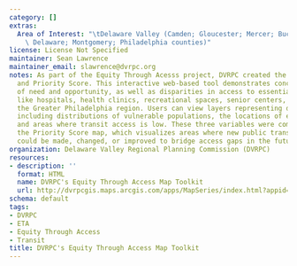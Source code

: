 ```yaml
---
category: []
extras:
  Area of Interest: "\tDelaware Valley (Camden; Gloucester; Mercer; Bucks; Chester;\
    \ Delaware; Montgomery; Philadelphia counties)"
license: License Not Specified
maintainer: Sean Lawrence
maintainer_email: slawrence@dvrpc.org
notes: As part of the Equity Through Acesss project, DVRPC created the ETA Map Toolkit
  and Priority Score. This interactive web-based tool demonstrates concentrations
  of need and opportunity, as well as disparities in access to essential health services
  like hospitals, health clinics, recreational spaces, senior centers, and more in
  the Greater Philadelphia region. Users can view layers representing different datasets
  including distributions of vulnerable populations, the locations of essential services,
  and areas where transit access is low. These three variables were combined to create
  the Priority Score map, which visualizes areas where new public transit connections
  could be made, changed, or improved to bridge access gaps in the future.
organization: Delaware Valley Regional Planning Commission (DVRPC)
resources:
- description: ''
  format: HTML
  name: DVRPC's Equity Through Access Map Toolkit
  url: http://dvrpcgis.maps.arcgis.com/apps/MapSeries/index.html?appid=06eab792a06044f89b5b7fadeef660ba
schema: default
tags:
- DVRPC
- ETA
- Equity Through Access
- Transit
title: DVRPC's Equity Through Access Map Toolkit
---
```

